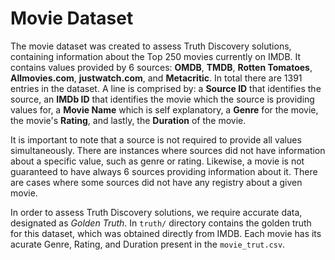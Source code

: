 # Movie Dataset

The movie dataset  was created to assess Truth Discovery solutions, containing information about the Top 250 movies currently on IMDB. It contains values provided by 6 sources: **OMDB**, **TMDB**, **Rotten Tomatoes**, **Allmovies.com**, **justwatch.com**, and **Metacritic**. In total there are 1391 entries in the dataset. A line is comprised by: a **Source ID** that identifies the source, an **IMDb ID** that identifies the movie which the source is providing values for, a **Movie Name** which is self explanatory, a **Genre** for the movie, the movie's **Rating**, and lastly, the **Duration** of the movie.

It is important to note that a source is not required to provide all values simultaneously. There are instances where sources did not have information about a specific value, such as genre or rating. Likewise, a movie is not guaranteed to have always 6 sources providing information about it. There are cases where some sources did not have any registry about a given movie.

In order to assess Truth Discovery solutions, we require accurate data, designated as *Golden Truth*. In `truth/` directory contains the golden truth for this dataset, which was obtained directly from IMDB. Each movie has its acurate Genre, Rating, and Duration present in the `movie_trut.csv`.